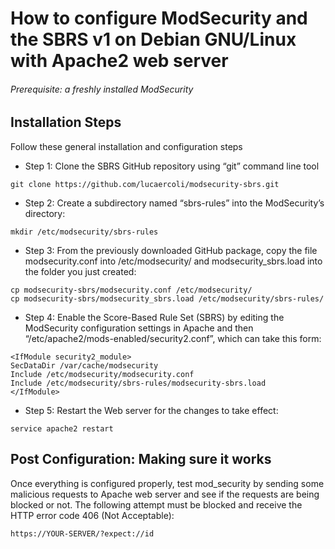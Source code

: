 # How to configure ModSecurity and the SBRS v1 on Debian GNU/Linux with Apache2 web server

###### Prerequisite: a freshly installed ModSecurity



## Installation Steps 

Follow these general installation and configuration steps

* Step 1:  Clone the SBRS GitHub repository using “git” command line tool

```
git clone https://github.com/lucaercoli/modsecurity-sbrs.git
```

* Step 2:  Create a subdirectory named “sbrs-rules” into the ModSecurity’s directory:

```
mkdir /etc/modsecurity/sbrs-rules
```

* Step 3:  From the previously downloaded GitHub package, copy the file modsecurity.conf into /etc/modsecurity/ and modsecurity_sbrs.load into the folder you just created:

```
cp modsecurity-sbrs/modsecurity.conf /etc/modsecurity/
cp modsecurity-sbrs/modsecurity_sbrs.load /etc/modsecurity/sbrs-rules/
```

* Step 4: Enable the Score-Based Rule Set (SBRS) by editing the ModSecurity configuration settings in Apache and then “/etc/apache2/mods-enabled/security2.conf”, which can take this form:

```
<IfModule security2_module>
SecDataDir /var/cache/modsecurity
Include /etc/modsecurity/modsecurity.conf
Include /etc/modsecurity/sbrs-rules/modsecurity-sbrs.load
</IfModule>
```

* Step 5: Restart the Web server for the changes to take effect:

```
service apache2 restart
```





## Post Configuration: Making sure it works

Once everything is configured properly, test mod_security by sending some malicious requests to Apache web server and see if the requests are being blocked or not.
The following attempt must be blocked and receive the HTTP error code 406 (Not Acceptable):

```
https://YOUR-SERVER/?expect://id
```

